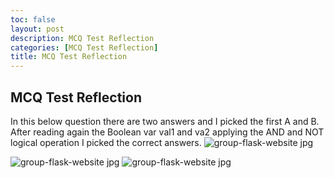 ```yaml
---
toc: false
layout: post
description: MCQ Test Reflection
categories: [MCQ Test Reflection]
title: MCQ Test Reflection
---
```


## MCQ Test Reflection


 In this below question there are two answers and I picked the first A and B. After reading again the Boolean var val1 and va2 applying the AND and NOT logical operation I picked the correct answers.
<img src="{{site.baseurl}}/images/q1.jpg" alt="group-flask-website jpg">


<img src="{{site.baseurl}}/images/q2.jpg" alt="group-flask-website jpg">

   
<img src="{{site.baseurl}}/images/q3.jpg" alt="group-flask-website jpg">
